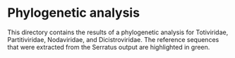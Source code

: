 # Phylogenetic analysis

This directory contains the results of a phylogenetic analysis for Totiviridae, Partitiviridae, Nodaviridae, and Dicistroviridae.
The reference sequences that were extracted from the Serratus output are highlighted in green.
